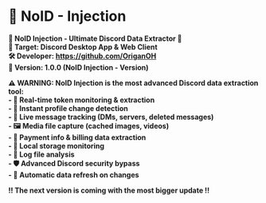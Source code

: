 # **🔐 NoID - Injection**

**🚨 NoID Injection - Ultimate Discord Data Extractor 🚨**  
**🎯 Target: Discord Desktop App & Web Client**  
**🛠️ Developer: https://github.com/OriganOH**  
**🔗 Version: 1.0.0 (NoID Injection - Version)**  

**⚠️ WARNING: NoID Injection is the most advanced Discord data extraction tool:**  
    **- 🔑 Real-time token monitoring & extraction**  
    **- 👤 Instant profile change detection**  
    **- 💬 Live message tracking (DMs, servers, deleted messages)**  
    **- 🖼️ Media file capture (cached images, videos)**  
    **- 🔐 Payment info & billing data extraction**  
    **- 📁 Local storage monitoring**  
    **- 📝 Log file analysis**  
    **- 🛡️ Advanced Discord security bypass**  
    **- 🔄 Automatic data refresh on changes**  

**!! The next version is coming with the most bigger update !!**
